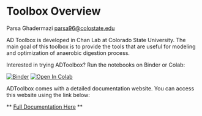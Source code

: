 # Toolbox Overview
Parsa Ghadermazi 
parsa96@colostate.edu

AD Toolbox is developed in Chan Lab at Colorado State University. The main goal of this toolbox is to provide the tools that are useful for modeling and optimization of anaerobic digestion process.

Interested in trying ADToolbox? Run the notebooks on Binder or Colab:

[![Binder](https://mybinder.org/badge_logo.svg)](https://mybinder.org/v2/gh/chan-csu/ADToolbox/HEAD)
[![Open In Colab](https://colab.research.google.com/assets/colab-badge.svg)]([https://github.com/chan-csu/ADToolbox/tree/main/Examples](https://colab.research.google.com/github/chan-csu/ADToolbox/blob/main/Examples/modeling.ipynb))


ADToolbox comes with a detailed documentation website. You can access this website using the link below:

** [Full Documentation Here](https://chan-csu.github.io/ADToolbox/) **


